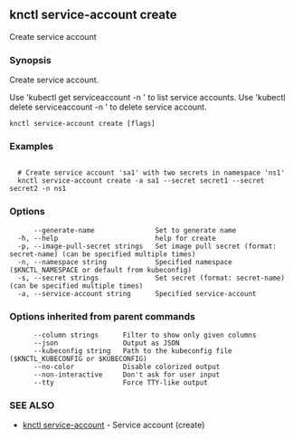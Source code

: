 ## knctl service-account create

Create service account

### Synopsis

Create service account.

Use 'kubectl get serviceaccount -n <namespace>' to list service accounts.
Use 'kubectl delete serviceaccount <name> -n <namespace>' to delete service account.

```
knctl service-account create [flags]
```

### Examples

```

  # Create service account 'sa1' with two secrets in namespace 'ns1'
  knctl service-account create -a sa1 --secret secret1 --secret secret2 -n ns1
```

### Options

```
      --generate-name               Set to generate name
  -h, --help                        help for create
  -p, --image-pull-secret strings   Set image pull secret (format: secret-name) (can be specified multiple times)
  -n, --namespace string            Specified namespace ($KNCTL_NAMESPACE or default from kubeconfig)
  -s, --secret strings              Set secret (format: secret-name) (can be specified multiple times)
  -a, --service-account string      Specified service-account
```

### Options inherited from parent commands

```
      --column strings      Filter to show only given columns
      --json                Output as JSON
      --kubeconfig string   Path to the kubeconfig file ($KNCTL_KUBECONFIG or $KUBECONFIG)
      --no-color            Disable colorized output
      --non-interactive     Don't ask for user input
      --tty                 Force TTY-like output
```

### SEE ALSO

* [knctl service-account](knctl_service-account.md)	 - Service account (create)

